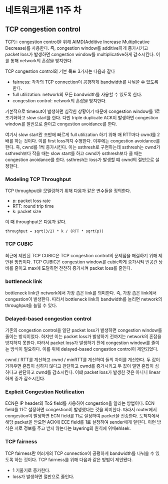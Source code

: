 # 네트워크개론 11주 차

## TCP congestion control

TCP는 congestion control을 위해 AIMD(Additive Increase Multiplicative Decrease)를 사용한다. 즉, congestion window를 additive하게 증가시키고 packet loss가 발생하면 congestion window를 multiplicative하게 감소시킨다. 이를 통해 network의 혼잡을 방지한다.

TCP congestion control의 기본 목표 3가지는 다음과 같다

- fairness: 각각의 TCP connection이 공평하게 bandwidth를 나눠쓸 수 있도록 한다.
- full utilization: network의 모든 bandwidth를 사용할 수 있도록 한다.
- congestion control: network의 혼잡을 방지한다.

기본적으로 timeout이 발생하면 심각한 상황이기 때문에 congestion window를 1로 초기화하고 slow start를 한다. 다만 triple duplicate ACK이 발생하면 congestion window를 절반으로 줄이고 congestion avoidance를 한다.

여기서 slow start란 초반에 빠르게 full utilization 하기 위해 매 RTT마다 cwnd를 2배를 하는 것이다. 이를 first loss까지 수행한다. 이후에는 congestion avoidance를 한다. 즉, cwnd를 1씩 증가시킨다. 이는 ssthresh로 구현하는데 ssthresh는 cwnd가 ssthresh보다 작을 때는 slow start를 하고 cwnd가 ssthresh보다 클 때는 congestion avoidance를 한다. ssthresh는 loss가 발생할 떄 cwnd의 절반으로 설정한다.

### Modeling TCP Throughput

TCP throughput을 모델링하기 위해 다음과 같은 변수들을 정의한다.

- p: packet loss rate
- RTT: round trip time
- k: packet size

이 때 throughput은 다음과 같다.

```
throughput = sqrt(3/2) * k / (RTT * sqrt(p))
```

### TCP CUBIC

최근에 제안된 TCP CUBIC은 TCP congestion control의 문제점을 해결하기 위해 제안된 방법이다. TCP CUBIC은 congestion window를 cubic하게 증가시켜 빈공간 낭비를 줄이고 max에 도달하면 천천히 증가시켜 packet loss를 줄인다.

### bottleneck link

bottleneck link란 network에서 가장 좁은 link를 의미한다. 즉, 가장 좁은 link에서 congestion이 발생한다. 따라서 bottleneck link의 bandwidth를 늘리면 network의 throughput을 늘릴 수 있다.

### Delayed-based congestion control

기존의 congestion control을 일단 packet loss가 발생하면 congestion window를 줄이는 방식이었다. 하지만 이는 packet loss가 발생하기 전까지는 network의 혼잡을 방지하지 못한다. 따라서 packet loss가 발생하기 전에 congestion window를 줄이는 방식이 필요하다. 이를 위해 delayed-based congestion control이 제안되었다.

cwnd / RTT를 계산하고 cwnd / minRTT를 계산하여 둘의 차이를 계산한다. 두 값이 가까우면 혼잡이 심하지 않다고 판단하고 cwnd를 증가시키고 두 값이 멀면 혼잡이 심하다고 판단하고 cwnd를 감소시킨다. 이떄 packet loss가 발생한 것은 아니니 linear하게 증가 감소시킨다.

### Explicit Congestion Notification

ECN은 IP header의 ToS field를 사용하여 congestion을 알리는 방법이다. ECN field를 11로 설정하면 congestion이 발생했다는 것을 의미한다. 따라서 router에서 congestion이 발생하면 ECN field를 11로 설정하여 packet을 전송한다. 도착지에서 해당 packet을 받으면 ACK에 ECE field를 1로 설정하여 sender에게 알린다. 이런 방식은 서로 정보를 주고 받지 않는다는 layering의 원칙에 위배ehlsek.

### TCP fairness

TCP fairness란 여러개의 TCP connection이 공평하게 bandwidth를 나눠쓸 수 있도록 하는 것이다. TCP fairness를 위해 다음과 같은 방법이 제안됐다.

- 1 기울기로 증가한다.
- loss가 발생하면 절반으로 줄인다.
